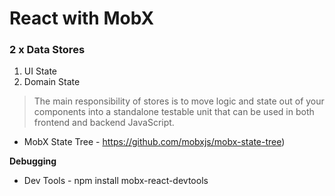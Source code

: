 # React with MobX


### **2 x Data Stores**
1. UI State
2. Domain State
 
> The main responsibility of stores is to move logic and state out of your components into a standalone testable unit that can be used in both frontend and backend JavaScript.

- MobX State Tree - https://github.com/mobxjs/mobx-state-tree)

**Debugging**
- Dev Tools - npm install mobx-react-devtools

